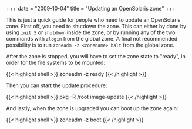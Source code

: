 +++
date = "2009-10-04"
title = "Updating an OpenSolaris zone"
+++

This is just a quick guide for people who need to update an OpenSolaris zone. First off, you need to shutdown the zone. This can either by done by using `init 5` or `shutdown` inside the zone, or by running any of the two commands with `zlogin` from the global zone. A final not recommended possibility is to run `zoneadm -z <zonename> halt` from the global zone.

After the zone is stopped, you will have to set the zone state to "ready", in order for the file systems to be mounted:

{{< highlight shell >}}
zoneadm -z <zonename> ready
{{< /highlight >}}

Then you can start the update procedure:

{{< highlight shell >}}
pkg -R <path to zone>/root image-update
{{< /highlight >}}

And lastly, when the zone is upgraded you can boot up the zone again:

{{< highlight shell >}}
zoneadm -z <zonename> boot
{{< /highlight >}}

